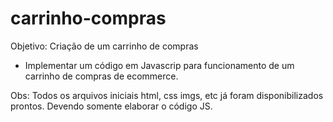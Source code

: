 # carrinho-compras


Objetivo: Criação de um carrinho de compras
- Implementar um código em Javascrip para funcionamento de um carrinho de compras de ecommerce.

Obs: Todos os arquivos iniciais html, css imgs, etc já foram disponibilizados prontos. Devendo somente elaborar o código JS.

